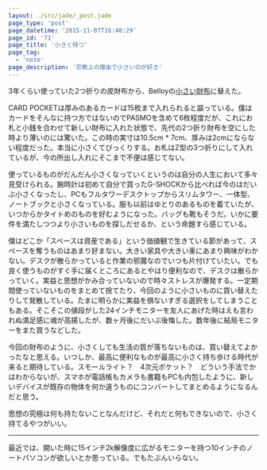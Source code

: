 ```yaml
---
layout: ./src/jade/_post.jade
page_type: 'post'
page_datetime: '2015-11-07T16:40:29'
page_id: '71'
page_title: '小さく持つ'
page_tag:
  - 'note'
page_description: '宗教上の理由で小さいのが好き'
---
```

3年くらい使っていた2つ折りの皮財布から、Belloyの[小さい財布](http://bellroy.com/wallets/card-pocket#charcoal)に替えた。

CARD POCKETは厚みのあるカードは15枚まで入れられると謳っている。僕はカードをそんなに持つ方ではないのでPASMOを含めて6枚程度だが、これにお札と小銭を合わせて新しい財布に入れた状態で、先代の2つ折り財布を空にした時より薄いのには驚いた。この時の実寸は10.5cm * 7cm、厚みは2cmにならない程度だった。本当に小さくてびっくりする。お札はZ型の3つ折りにして入れているが、今の所出し入れにそこまで不便は感じてない。

使っているものがだんだん小さくなっていくというのは自分の人生において多々見受けられる。腕時計は初めて自分で買ったG-SHOCKから比べれば今のはだいぶ小さくなったし、PCもフルタワーデスクトップからスリムタワー、一体型、ノートブックと小さくなっている。服も以前はゆとりのあるものを着ていたが、いつからかタイトめのものを好むようになった。バッグも靴もそうだ。いかに要件を満たしつつより小さいものを探しだせるか、という命題すら感じている。

僕はどこか「スペースは資産である」という価値観で生きている節があって、スペースを奪うものはあまり好まない。大きい家具や大きい車にあまり興味がわかない。デスクが散らかっていると作業の邪魔なのでいつも片付けていたい。でも良く使うものがすぐ手に届くところにあるとやはり便利なので、デスクは散らかっていく。実益と思想がかみ合っていないので時々ストレスが爆発する。一定期間使っていないものをまとめて捨てたり、今回のように小さいものに買い替えたりして発散している。たまに明らかに実益を損ないすぎる選択をしてしまうこともある。そこそこの値段がした24インチモニターを友人にあげた時はえも言われぬ満足感に魂が高揚したが、数ヶ月後にだいぶ後悔した。数年後に結局モニターをまた買うなどした。

今回の財布のように、小さくしても生活の質が落ちないものは、買い替えてよかったなと思える。いつしか、最高に便利なものが最高に小さく持ち歩ける時代が来ると期待している。スモールライト？　4次元ポケット？　どういう手法でかはわからないが、スマホが電話帳もカメラも書籍もPCも内包したように、新しいデバイスが既存の物体を何か違うものにコンバートしてまとめるようになるんだと思う。

思想の究極は何も持たないことなんだけど、それだと何もできないので、小さく持てるやつがいい。

---

最近では、開いた時に15インチ2k解像度に広がるモニターを持つ10インチのノートパソコンが欲しいとか思っている。でもたぶんいらない。
